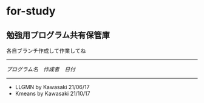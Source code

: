 # for-study
## 勉強用プログラム共有保管庫  
各自ブランチ作成して作業してね
<br>
***
*プログラム名　作成者　日付*
***
* LLGMN by Kawasaki 21/06/17  
* Kmeans by Kawasaki 21/10/17  
